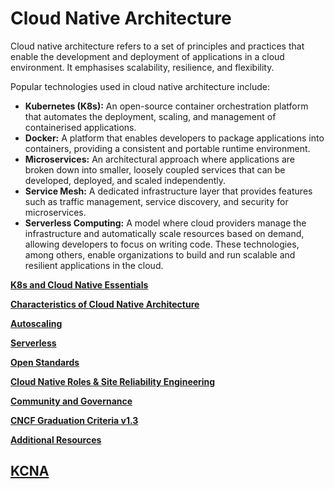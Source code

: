 # Cloud Native Architecture
Cloud native architecture refers to a set of principles and practices that enable the development and deployment of applications in a cloud environment. It emphasises scalability, resilience, and flexibility.

Popular technologies used in cloud native architecture include:

- **Kubernetes (K8s):** An open-source container orchestration platform that automates the deployment, scaling, and management of containerised applications.
- **Docker:** A platform that enables developers to package applications into containers, providing a consistent and portable runtime environment.
- **Microservices:** An architectural approach where applications are broken down into smaller, loosely coupled services that can be developed, deployed, and scaled independently.
- **Service Mesh:** A dedicated infrastructure layer that provides features such as traffic management, service discovery, and security for microservices.
- **Serverless Computing:** A model where cloud providers manage the infrastructure and automatically scale resources based on demand, allowing developers to focus on writing code.
These technologies, among others, enable organizations to build and run scalable and resilient applications in the cloud.

[**K8s and Cloud Native Essentials**](https://kevinsulatra.github.io/k8snotes/kcna_notes/k8s_cloud_native_essentials.html)

[**Characteristics of Cloud Native Architecture**]()

[**Autoscaling**]()

[**Serverless**]()

[**Open Standards**]()

[**Cloud Native Roles & Site Reliability Engineering**]()

[**Community and Governance**]()

[**CNCF Graduation Criteria v1.3**]()

[**Additional Resources**]()


## [**KCNA**](https://kevinsulatra.github.io/k8snotes/kcna_notes/kcna.html)
